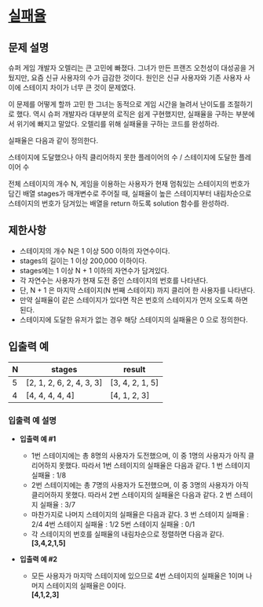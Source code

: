 # [실패율](https://school.programmers.co.kr/learn/courses/30/lessons/42889)

## 문제 설명

슈퍼 게임 개발자 오렐리는 큰 고민에 빠졌다.
그녀가 만든 프랜즈 오천성이 대성공을 거뒀지만, 요즘 신규 사용자의 수가 급감한 것이다.
원인은 신규 사용자와 기존 사용자 사이에 스테이지 차이가 너무 큰 것이 문제였다.

이 문제를 어떻게 할까 고민 한 그녀는 동적으로 게임 시간을 늘려서 난이도를 조절하기로 했다.
역시 슈퍼 개발자라 대부분의 로직은 쉽게 구현했지만, 실패율을 구하는 부분에서 위기에 빠지고 말았다.
오렐리를 위해 실패율을 구하는 코드를 완성하라.

실패율은 다음과 같이 정의한다.

스테이지에 도달했으나 아직 클리어하지 못한 플레이어의 수 / 스테이지에 도달한 플레이어 수

전체 스테이지의 개수 N, 게임을 이용하는 사용자가 현재 멈춰있는 스테이지의 번호가 담긴 배열 stages가 매개변수로 주어질 때,
실패율이 높은 스테이지부터 내림차순으로 스테이지의 번호가 담겨있는 배열을 return 하도록 solution 함수를 완성하라.

## 제한사항

* 스테이지의 개수 N은 1 이상 500 이하의 자연수이다.
* stages의 길이는 1 이상 200,000 이하이다.
* stages에는 1 이상 N + 1 이하의 자연수가 담겨있다.
* 각 자연수는 사용자가 현재 도전 중인 스테이지의 번호를 나타낸다.
* 단, N + 1 은 마지막 스테이지(N 번째 스테이지) 까지 클리어 한 사용자를 나타낸다.
* 만약 실패율이 같은 스테이지가 있다면 작은 번호의 스테이지가 먼저 오도록 하면 된다.
* 스테이지에 도달한 유저가 없는 경우 해당 스테이지의 실패율은 0 으로 정의한다.

## 입출력 예

| N | stages                   | result          |
|---|--------------------------|-----------------|
| 5 | [2, 1, 2, 6, 2, 4, 3, 3] | [3, 4, 2, 1, 5] |
| 4 | [4, 4, 4, 4, 4]          | [4, 1, 2, 3]    |

### 입출력 예 설명
* **입출력 예 #1** 
  * 1번 스테이지에는 총 8명의 사용자가 도전했으며, 이 중 1명의 사용자가 아직 클리어하지 못했다. 따라서 1번 스테이지의 실패율은 다음과 같다. 
    1 번 스테이지 실패율 : 1/8 
  * 2번 스테이지에는 총 7명의 사용자가 도전했으며, 이 중 3명의 사용자가 아직 클리어하지 못했다. 따라서 2번 스테이지의 실패율은 다음과 같다. 
    2 번 스테이지 실패율 : 3/7 
  * 마찬가지로 나머지 스테이지의 실패율은 다음과 같다. 
    3 번 스테이지 실패율 : 2/4 
    4번 스테이지 실패율 : 1/2 
    5번 스테이지 실패율 : 0/1 
  * 각 스테이지의 번호를 실패율의 내림차순으로 정렬하면 다음과 같다. <br>
    **[3,4,2,1,5]**


* **입출력 예 #2** 
  * 모든 사용자가 마지막 스테이지에 있으므로 4번 스테이지의 실패율은 1이며 나머지 스테이지의 실패율은 0이다. <br>
    **[4,1,2,3]**